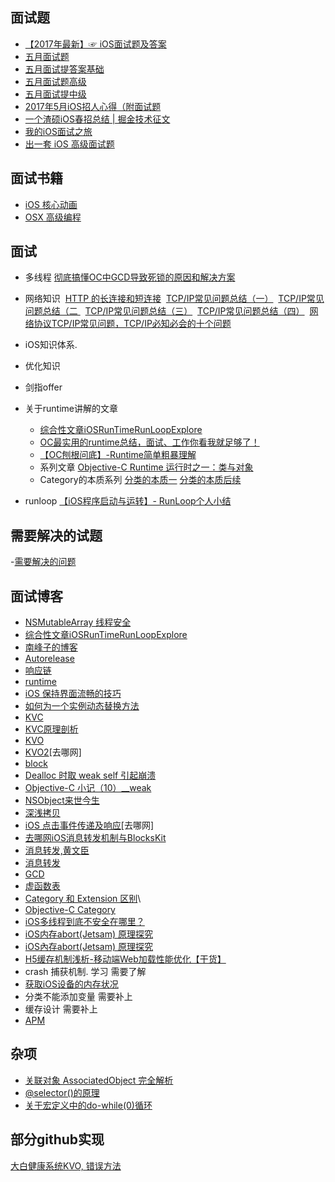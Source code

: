 ## 面试题
*   [【2017年最新】☞ iOS面试题及答案](http://www.cnblogs.com/bossren/p/6401067.html)
*   [五月面试题](https://knightsj.github.io/2017/06/08/2017%E5%B9%B45%E6%9C%88iOS%E6%8B%9B%E4%BA%BA%E5%BF%83%E5%BE%97%EF%BC%88%E9%99%84%E9%9D%A2%E8%AF%95%E9%A2%98%EF%BC%89/)
*   [五月面试提答案基础](https://www.jianshu.com/p/7d486b24dc21)
*   [五月面试题高级](https://www.jianshu.com/p/b6a656c6d129)
*   [五月面试提中级](https://www.jianshu.com/p/48f309a1ab12)
*   [2017年5月iOS招人心得（附面试题](https://juejin.im/post/5aa5f54df265da23906ba68b)
*   [一个渣硕iOS春招总结 | 掘金技术征文](https://juejin.im/post/5ad541e0f265da23994f032c?utm_source=gold_browser_extension)
*   [我的iOS面试之旅](https://juejin.im/entry/5ac0e425f265da23994eac17?utm_source=gold_browser_extension)
* [出一套 iOS 高级面试题](https://juejin.im/post/5b56155e6fb9a04f8b78619b?utm_source=gold_browser_extension)
## 面试书籍

*   [iOS 核心动画](https://hit-alibaba.github.io/interview/basic/network/TCP.html)
*   [OSX 高级编程](http://aba.github.io/)

## 面试
* 多线程
[彻底搞懂OC中GCD导致死锁的原因和解决方案](https://blog.csdn.net/abc649395594/article/details/48017245)
*   网络知识 
    [HTTP 的长连接和短连接](http://blog.jobbole.com/104108/) 
    [TCP/IP常见问题总结（一）](https://blog.csdn.net/superxlcr/article/details/51062472) 
    [TCP/IP常见问题总结（二 ]([https://blog.csdn.net/superxlcr/article/details/51083076](https://blog.csdn.net/superxlcr/article/details/51083076)) 
    [TCP/IP常见问题总结（三）](https://blog.csdn.net/superxlcr/article/details/51160170) 
    [TCP/IP常见问题总结（四）](https://blog.csdn.net/superxlcr/article/details/51175591) 
    [网络协议TCP/IP常见问题，TCP/IP必知必会的十个问题](https://www.2cto.com/net/201709/682771.html)

*   iOS知识体系.
*   优化知识
*   剑指offer
* 关于runtime讲解的文章
  * [综合性文章iOSRunTimeRunLoopExplore](https://github.com/huang303513/iOSRunTimeRunLoopExplore)
  * [OC最实用的runtime总结，面试、工作你看我就足够了！](https://www.jianshu.com/p/ab966e8a82e2?utm_campaign=hugo&utm_medium=reader_share&utm_content=note&utm_source=weixin-friends&from=singlemessage&isappinstalled=1)
  * [【OC刨根问底】-Runtime简单粗暴理解
](https://www.jianshu.com/p/f900de4a1495?plg_nld=1&plg_auth=1&plg_nld=1&plg_dev=1&plg_uin=1&plg_usr=1&plg_vkey=1&plg_nld=1&plg_uin=1&plg_nld=1&plg_auth=1&plg_usr=1&plg_vkey=1&plg_dev=1)
  * 系列文章  [Objective-C Runtime 运行时之一：类与对象]( http://southpeak.github.io/categories/objectivec/) 
  * Category的本质系列
[分类的本质一](http://www.cocoachina.com/ios/20180724/24294.html)
[分类的本质后续](https://www.jianshu.com/p/da463f413de7)
* runloop
[【iOS程序启动与运转】- RunLoop个人小结](https://www.jianshu.com/p/37ab0397fec7)

## 需要解决的试题

-[需要解决的问题]()

## 面试博客
* [NSMutableArray 线程安全](https://blog.csdn.net/kongdeqin/article/details/53171189)
* [综合性文章iOSRunTimeRunLoopExplore](https://github.com/huang303513/iOSRunTimeRunLoopExplore)
* [南峰子的博客](http://southpeak.github.io/)
*   [Autorelease](http://blog.sunnyxx.com/2014/10/15/behind-autorelease/)
*   [响应链](https://www.jianshu.com/p/c294d1bd963d?utm_campaign=maleskine&utm_content=note&utm_medium=seo_notes&utm_source=recommendation)
*   [runtime](http://southpeak.github.io/2014/10/25/objective-c-runtime-1/)
*   [iOS 保持界面流畅的技巧](https://blog.ibireme.com/2015/11/12/smooth_user_interfaces_for_ios/)
*   [如何为一个实例动态替换方法](http://www.bijishequ.com/detail/375654?p=70-64)
*   [KVC](http://ios.jobbole.com/84954/)
*   [KVC原理剖析](http://www.cocoachina.com/ios/20180305/22441.html)
*   [KVO](http://liuduo.me/2018/02/07/kvo-imp/)
*   [KVO2](http://blog.flight.dev.qunar.com/2016/11/09/once-ios-kvo-explore/)[去哪网]
*   [block](http://blog.csdn.net/u014795020/article/details/51099645)
*   [Dealloc 时取 weak self 引起崩溃](http://blog.csdn.net/majiakun1/article/details/54944942)
*   [Objective-C 小记（10）__weak](http://kylinroc.github.io/objc-weak.html)
*   [NSObject来世今生](http://www.open-open.com/lib/view/open1477896480457.html)
*   [深浅拷贝](http://www.cocoachina.com/ios/20160512/16231.html)
*   [iOS 点击事件传递及响应](http://blog.flight.dev.qunar.com/2016/10/28/ios-event-mechanism-summary/)[去哪网]
*   [去哪网iOS消息转发机制与BlocksKit](http://blog.flight.dev.qunar.com/2016/12/29/BlockskitAndiOSMessage/)
*   [消息转发,黄文臣](http://blog.csdn.net/hello_hwc/article/details/49687543)
*   [消息转发](https://www.zybuluo.com/MicroCai/note/64270)
*   [GCD](https://juejin.im/post/5a90de68f265da4e9b592b40)
*   [虚函数表](http://www.learncpp.com/cpp-tutorial/125-the-virtual-table/)
*   [Category 和 Extension 区别](http://www.cocoachina.com/ios/20170502/19163.html)\
*   [Objective-C Category](https://zhuanlan.zhihu.com/p/24925196)
*   [iOS多线程到底不安全在哪里？](https://zhuanlan.zhihu.com/p/23998703)
*   [iOS内存abort(Jetsam) 原理探究](https://satanwoo.github.io/2017/10/18/abort/)
*   [iOS內存abort(Jetsam) 原理探究](http://it.uu01.me/p/oogzof.html)
*   [H5缓存机制浅析-移动端Web加载性能优化【干货】](https://www.jianshu.com/p/509f5dabdb4f)
*   crash 捕获机制. 学习 需要了解
*   [获取iOS设备的内存状况](https://my.oschina.net/makeffort/blog/90063)
*   分类不能添加变量 需要补上
*   缓存设计 需要补上
*   [APM](http://www.cocoachina.com/ios/20170302/18815.html)

## 杂项

*   [关联对象 AssociatedObject 完全解析](https://draveness.me/ao)
*   [@selector()的原理](https://www.jianshu.com/p/06de58683f0e)
* [关于宏定义中的do-while(0)循环](https://blog.csdn.net/wangduohuai/article/details/52164174)
## 部分github实现

[大白健康系统KVO, 错误方法](https://github.com/sunday1990/BayMaxProtector)
